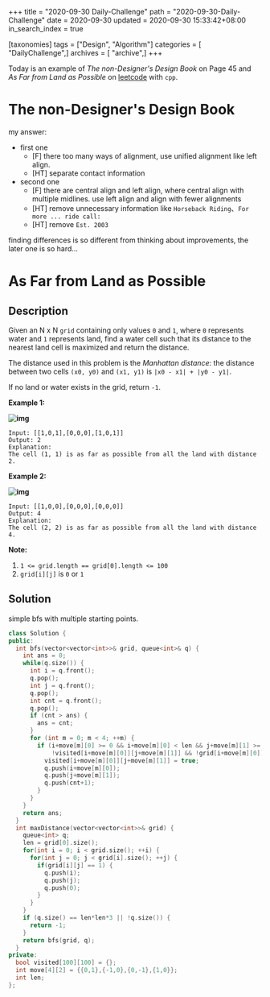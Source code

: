 +++
title = "2020-09-30 Daily-Challenge"
path = "2020-09-30-Daily-Challenge"
date = 2020-09-30
updated = 2020-09-30 15:33:42+08:00
in_search_index = true

[taxonomies]
tags = ["Design", "Algorithm"]
categories = [ "DailyChallenge",]
archives = [ "archive",]
+++

Today is an example of *The non-Designer's Design Book* on Page 45 and *As Far from Land as Possible* on [leetcode](https://leetcode.com/problems/as-far-from-land-as-possible/) with `cpp`.

<!-- more -->

# The non-Designer's Design Book

my answer:
  - first one
    - [F] there too many ways of alignment, use unified alignment like left align.
    - [HT] separate contact information
  - second one
    - [F] there are central align and left align, where central align with multiple midlines. use
left align and align with fewer alignments
    - [HT] remove unnecessary information like `Horseback Riding`、`For more ... ride call:`
    - [HT] remove `Est. 2003`

finding differences is so different from thinking about improvements, the later one is so hard...

# As Far from Land as Possible

## Description

Given an N x N `grid` containing only values `0` and `1`, where `0` represents water and `1` represents land, find a water cell such that its distance to the nearest land cell is maximized and return the distance.

The distance used in this problem is the *Manhattan distance*: the distance between two cells `(x0, y0)` and `(x1, y1)` is `|x0 - x1| + |y0 - y1|`.

If no land or water exists in the grid, return `-1`.

**Example 1:**

**![img](https://assets.leetcode.com/uploads/2019/05/03/1336_ex1.JPG)**

```
Input: [[1,0,1],[0,0,0],[1,0,1]]
Output: 2
Explanation: 
The cell (1, 1) is as far as possible from all the land with distance 2.
```

**Example 2:**

**![img](https://assets.leetcode.com/uploads/2019/05/03/1336_ex2.JPG)**

```
Input: [[1,0,0],[0,0,0],[0,0,0]]
Output: 4
Explanation: 
The cell (2, 2) is as far as possible from all the land with distance 4.
```

**Note:**

1. `1 <= grid.length == grid[0].length <= 100`
2. `grid[i][j]` is `0` or `1`

## Solution

simple bfs with multiple starting points.

``` cpp
class Solution {
public:
  int bfs(vector<vector<int>>& grid, queue<int>& q) {
    int ans = 0;
    while(q.size()) {
      int i = q.front();
      q.pop();
      int j = q.front();
      q.pop();
      int cnt = q.front();
      q.pop();
      if (cnt > ans) {
        ans = cnt;
      }
      for (int m = 0; m < 4; ++m) {
        if (i+move[m][0] >= 0 && i+move[m][0] < len && j+move[m][1] >= 0 && j+move[m][1] < len &&
            !visited[i+move[m][0]][j+move[m][1]] && !grid[i+move[m][0]][j+move[m][1]]) {
          visited[i+move[m][0]][j+move[m][1]] = true;
          q.push(i+move[m][0]);
          q.push(j+move[m][1]);
          q.push(cnt+1);
        }
      }
    }
    return ans;
  }
  int maxDistance(vector<vector<int>>& grid) {
    queue<int> q;
    len = grid[0].size();
    for(int i = 0; i < grid.size(); ++i) {
      for(int j = 0; j < grid[i].size(); ++j) {
        if(grid[i][j] == 1) {
          q.push(i);
          q.push(j);
          q.push(0);
        }
      }
    }
    if (q.size() == len*len*3 || !q.size()) {
      return -1;
    }
    return bfs(grid, q);
  }
private:
  bool visited[100][100] = {};
  int move[4][2] = {{0,1},{-1,0},{0,-1},{1,0}};
  int len;
};
```